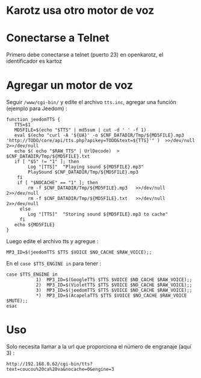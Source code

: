 # Karotz usa otro motor de voz

# Conectarse a Telnet

Primero debe conectarse a telnet (puerto 23) en openkarotz, el identificador es kartoz

# Agregar un motor de voz

Seguir ``/www/cgi-bin/`` y edite el archivo ``tts.inc``, agregar una función (ejemplo para Jeedom) :

````
function jeedomTTS {
   TTS=$1
   MD5FILE=$(echo "$TTS" | md5sum | cut -d ' ' -f 1)
   eval $(echo "curl -A '${UA}' -o $CNF_DATADIR/Tmp/${MD5FILE}.mp3 'http://TODO/core/api/tts.php?apikey=TODO&text=${TTS}'" )  >>/dev/null 2>>/dev/null
   echo $( echo "$RAW_TTS" | UrlDecode)  > $CNF_DATADIR/Tmp/${MD5FILE}.txt
   if [ "$5" != "1" ]; then
        Log "[TTS]"  "Playing sound ${MD5FILE}.mp3"
        PlaySound $CNF_DATADIR/Tmp/${MD5FILE}.mp3
    fi
    if [ "$NOCACHE" == "1" ]; then
        rm -f $CNF_DATADIR/Tmp/${MD5FILE}.mp3   >>/dev/null 2>>/dev/null
        rm -f $CNF_DATADIR/Tmp/${MD5FILE}.txt   >>/dev/null 2>>/dev/null
     else
        Log "[TTS]"  "Storing sound ${MD5FILE}.mp3 to cache"
     fi
   echo ${MD5FILE}
}
````

Luego edite el archivo tts y agregue :

``MP3_ID=$(jeedomTTS $TTS $VOICE $NO_CACHE $RAW_VOICE);;``

En el ``case $TTS_ENGINE in`` para tener :

````
case $TTS_ENGINE in
           1)  MP3_ID=$(GoogleTTS $TTS $VOICE $NO_CACHE $RAW_VOICE);;
           2)  MP3_ID=$(VioletTTS $TTS $VOICE $NO_CACHE $RAW_VOICE);;
           3)  MP3_ID=$(jeedomTTS $TTS $VOICE $NO_CACHE $RAW_VOICE);;
           *)  MP3_ID=$(AcapelaTTS $TTS $VOICE $NO_CACHE $RAW_VOICE $MUTE);;
esac
````

# Uso

Solo necesita llamar a la url que proporciona el número de engranaje (aquí 3) :

``http://192.168.0.62/cgi-bin/tts?text=coucou%20ca%20va&nocache=0&engine=3``
